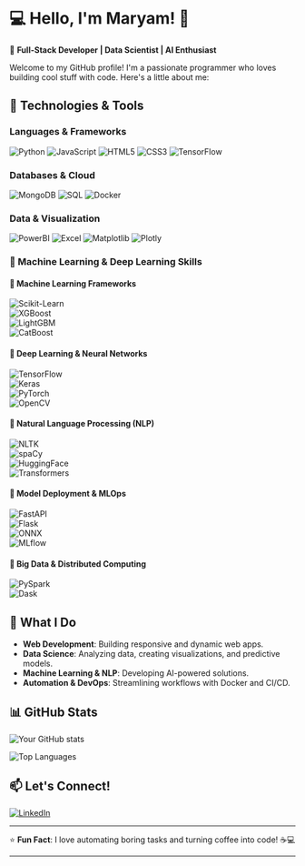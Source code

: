 # 💻 Hello, I'm Maryam! 👋

🚀 **Full-Stack Developer | Data Scientist | AI Enthusiast**

Welcome to my GitHub profile! I'm a passionate programmer who loves building cool stuff with code. Here's a little about me:

## 🔧 **Technologies & Tools**

### **Languages & Frameworks**
![Python](https://img.shields.io/badge/Python-3776AB?style=for-the-badge&logo=python&logoColor=white)
![JavaScript](https://img.shields.io/badge/JavaScript-F7DF1E?style=for-the-badge&logo=javascript&logoColor=black)
![HTML5](https://img.shields.io/badge/HTML5-E34F26?style=for-the-badge&logo=html5&logoColor=white)
![CSS3](https://img.shields.io/badge/CSS3-1572B6?style=for-the-badge&logo=css3&logoColor=white)
![TensorFlow](https://img.shields.io/badge/TensorFlow-FF6F00?style=for-the-badge&logo=tensorflow&logoColor=white)

### **Databases & Cloud**
![MongoDB](https://img.shields.io/badge/MongoDB-47A248?style=for-the-badge&logo=mongodb&logoColor=white)
![SQL](https://img.shields.io/badge/SQL-4479A1?style=for-the-badge&logo=postgresql&logoColor=white)
![Docker](https://img.shields.io/badge/Docker-2496ED?style=for-the-badge&logo=docker&logoColor=white)

### **Data & Visualization**
![PowerBI](https://img.shields.io/badge/PowerBI-F2C811?style=for-the-badge&logo=powerbi&logoColor=black)
![Excel](https://img.shields.io/badge/Excel-217346?style=for-the-badge&logo=microsoftexcel&logoColor=white)
![Matplotlib](https://img.shields.io/badge/Matplotlib-11557C?style=for-the-badge&logo=python&logoColor=white)
![Plotly](https://img.shields.io/badge/Plotly-3F4F75?style=for-the-badge&logo=plotly&logoColor=white)

### **🤖 Machine Learning & Deep Learning Skills**  

#### **🔹 Machine Learning Frameworks**  
![Scikit-Learn](https://img.shields.io/badge/Scikit_Learn-F7931E?style=for-the-badge&logo=scikit-learn&logoColor=white)  
![XGBoost](https://img.shields.io/badge/XGBoost-017CEE?style=for-the-badge&logo=xgboost&logoColor=white)  
![LightGBM](https://img.shields.io/badge/LightGBM-389939?style=for-the-badge&logo=lightgbm&logoColor=white)  
![CatBoost](https://img.shields.io/badge/CatBoost-00AEEF?style=for-the-badge&logo=catboost&logoColor=white)  

#### **🔹 Deep Learning & Neural Networks**  
![TensorFlow](https://img.shields.io/badge/TensorFlow-FF6F00?style=for-the-badge&logo=tensorflow&logoColor=white)  
![Keras](https://img.shields.io/badge/Keras-D00000?style=for-the-badge&logo=keras&logoColor=white)  
![PyTorch](https://img.shields.io/badge/PyTorch-EE4C2C?style=for-the-badge&logo=pytorch&logoColor=white)  
![OpenCV](https://img.shields.io/badge/OpenCV-5C3EE8?style=for-the-badge&logo=opencv&logoColor=white)  

#### **🔹 Natural Language Processing (NLP)**  
![NLTK](https://img.shields.io/badge/NLTK-3776AB?style=for-the-badge&logo=python&logoColor=white)  
![spaCy](https://img.shields.io/badge/spaCy-09A3D5?style=for-the-badge&logo=spacy&logoColor=white)  
![HuggingFace](https://img.shields.io/badge/HuggingFace-FFD21E?style=for-the-badge&logo=huggingface&logoColor=black)  
![Transformers](https://img.shields.io/badge/Transformers-FF6F00?style=for-the-badge&logo=huggingface&logoColor=white)  

#### **🔹 Model Deployment & MLOps**  
![FastAPI](https://img.shields.io/badge/FastAPI-009688?style=for-the-badge&logo=fastapi&logoColor=white)  
![Flask](https://img.shields.io/badge/Flask-000000?style=for-the-badge&logo=flask&logoColor=white)  
![ONNX](https://img.shields.io/badge/ONNX-005CED?style=for-the-badge&logo=onnx&logoColor=white)  
![MLflow](https://img.shields.io/badge/MLflow-0194E2?style=for-the-badge&logo=mlflow&logoColor=white)  

#### **🔹 Big Data & Distributed Computing**  
![PySpark](https://img.shields.io/badge/PySpark-E25A1C?style=for-the-badge&logo=apachespark&logoColor=white)  
![Dask](https://img.shields.io/badge/Dask-FF6F00?style=for-the-badge&logo=dask&logoColor=white)  

## 🚀 **What I Do**
- **Web Development**: Building responsive and dynamic web apps.
- **Data Science**: Analyzing data, creating visualizations, and predictive models.
- **Machine Learning & NLP**: Developing AI-powered solutions.
- **Automation & DevOps**: Streamlining workflows with Docker and CI/CD.


## 📊 **GitHub Stats**
![Your GitHub stats](https://github-readme-stats.vercel.app/api?username=MaryamAli-2020&show_icons=true&theme=radical)

![Top Languages](https://github-readme-stats.vercel.app/api/top-langs/?username=MaryamAli-2020&layout=compact&theme=radical)

## 📫 **Let's Connect!**
[![LinkedIn](https://img.shields.io/badge/LinkedIn-0077B5?style=for-the-badge&logo=linkedin&logoColor=white)](https://www.linkedin.com/in/maryam-ali-972677230/)

---

⭐ **Fun Fact**: I love automating boring tasks and turning coffee into code! ☕💻

---
